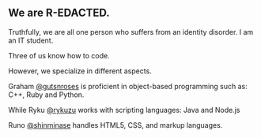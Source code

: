 ## We are R-EDACTED.

Truthfully, we are all one person who suffers from an identity disorder. I am an IT student.

Three of us know how to code.

However, we specialize in different aspects.


Graham [@gutsnroses](https://github.com/gutsnroses) is proficient in object-based programming such as: C++, Ruby and Python.

While Ryku [@rykuzu](https://github.com/shinminase) works with scripting languages: Java and Node.js

Runo [@shinminase](https://github.com/shinminase) handles HTML5, CSS, and markup languages. 
